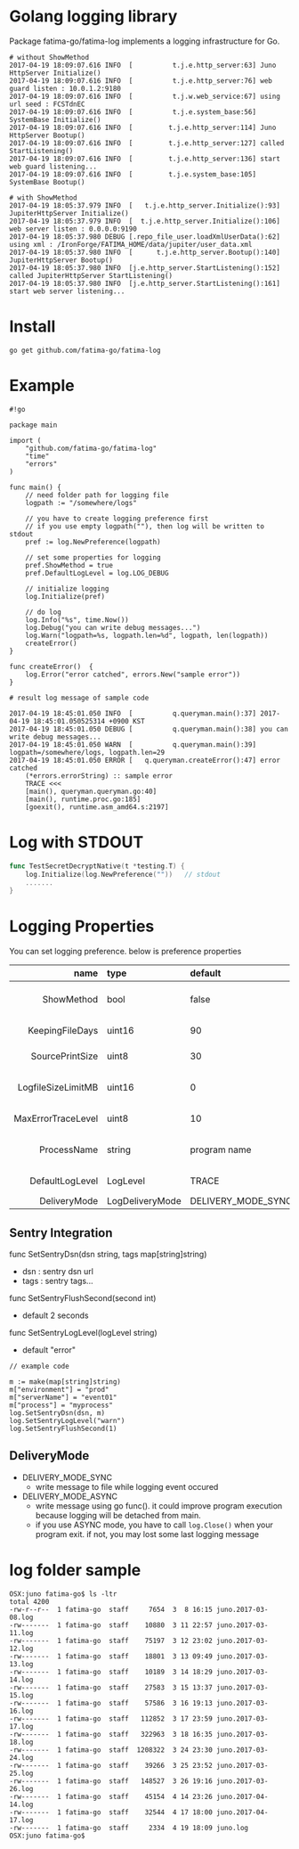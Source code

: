 # Golang logging library #

Package fatima-go/fatima-log implements a logging infrastructure for Go. 

```
# without ShowMethod
2017-04-19 18:09:07.616 INFO  [          t.j.e.http_server:63] Juno HttpServer Initialize()
2017-04-19 18:09:07.616 INFO  [          t.j.e.http_server:76] web guard listen : 10.0.1.2:9180
2017-04-19 18:09:07.616 INFO  [          t.j.w.web_service:67] using url seed : FCSTdnEC
2017-04-19 18:09:07.616 INFO  [          t.j.e.system_base:56] SystemBase Initialize()
2017-04-19 18:09:07.616 INFO  [         t.j.e.http_server:114] Juno HttpServer Bootup()
2017-04-19 18:09:07.616 INFO  [         t.j.e.http_server:127] called StartListening()
2017-04-19 18:09:07.616 INFO  [         t.j.e.http_server:136] start web guard listening...
2017-04-19 18:09:07.616 INFO  [         t.j.e.system_base:105] SystemBase Bootup()

# with ShowMethod
2017-04-19 18:05:37.979 INFO  [   t.j.e.http_server.Initialize():93] JupiterHttpServer Initialize()
2017-04-19 18:05:37.979 INFO  [  t.j.e.http_server.Initialize():106] web server listen : 0.0.0.0:9190
2017-04-19 18:05:37.980 DEBUG [.repo_file_user.loadXmlUserData():62] using xml : /IronForge/FATIMA_HOME/data/jupiter/user_data.xml
2017-04-19 18:05:37.980 INFO  [      t.j.e.http_server.Bootup():140] JupiterHttpServer Bootup()
2017-04-19 18:05:37.980 INFO  [j.e.http_server.StartListening():152] called JupiterHttpServer StartListening()
2017-04-19 18:05:37.980 INFO  [j.e.http_server.StartListening():161] start web server listening...
```

# Install #
```
go get github.com/fatima-go/fatima-log
```


# Example #

```
#!go

package main

import (
	"github.com/fatima-go/fatima-log"
	"time"
	"errors"
)

func main() {
	// need folder path for logging file
	logpath := "/somewhere/logs"

	// you have to create logging preference first
	// if you use empty logpath(""), then log will be written to stdout
	pref := log.NewPreference(logpath)

	// set some properties for logging
	pref.ShowMethod = true
	pref.DefaultLogLevel = log.LOG_DEBUG

	// initialize logging
	log.Initialize(pref)

	// do log
	log.Info("%s", time.Now())
	log.Debug("you can write debug messages...")
	log.Warn("logpath=%s, logpath.len=%d", logpath, len(logpath))
	createError()
}

func createError()  {
	log.Error("error catched", errors.New("sample error"))
}
```

```
# result log message of sample code

2017-04-19 18:45:01.050 INFO  [          q.queryman.main():37] 2017-04-19 18:45:01.050525314 +0900 KST
2017-04-19 18:45:01.050 DEBUG [          q.queryman.main():38] you can write debug messages...
2017-04-19 18:45:01.050 WARN  [          q.queryman.main():39] logpath=/somewhere/logs, logpath.len=29
2017-04-19 18:45:01.050 ERROR [   q.queryman.createError():47] error catched
	(*errors.errorString) :: sample error
	TRACE <<<
	[main(), queryman.queryman.go:40]
	[main(), runtime.proc.go:185]
	[goexit(), runtime.asm_amd64.s:2197]

```

# Log with STDOUT #
```go
func TestSecretDecryptNative(t *testing.T) {
	log.Initialize(log.NewPreference(""))	// stdout
	.......
}
```

# Logging Properties #

You can set logging preference. below is preference properties

name     | type   | default | remark
---------:| :----- | :----- | :-----
ShowMethod  |  bool | false | whether show method name or not
KeepingFileDays | uint16 | 90 | max days for keeping log files
SourcePrintSize | uint8 | 30 | source expression length
LogfileSizeLimitMB | uint16 | 0 | max log file size in MB (not yet supported)
MaxErrorTraceLevel | uint8 | 10 | max trace level for error
ProcessName | string | program name | running program(process) name
DefaultLogLevel | LogLevel | TRACE | default logging level
DeliveryMode | LogDeliveryMode | DELIVERY_MODE_SYNC | sync or async

## Sentry Integration ##
func SetSentryDsn(dsn string, tags map[string]string)
- dsn : sentry dsn url
- tags : sentry tags...

func SetSentryFlushSecond(second int)
- default 2 seconds

func SetSentryLogLevel(logLevel string)
- default "error"

```
// example code

m := make(map[string]string)
m["environment"] = "prod"
m["serverName"] = "event01"
m["process"] = "myprocess"
log.SetSentryDsn(dsn, m)
log.SetSentryLogLevel("warn")
log.SetSentryFlushSecond(1)
```

## DeliveryMode ##

* DELIVERY_MODE_SYNC
	* write message to file while logging event occured
* DELIVERY_MODE_ASYNC
	* write message using go func(). it could improve program execution because logging will be detached from main.
	* if you use ASYNC mode, you have to call `log.Close()` when your program exit. if not, you may lost some last logging message

# log folder sample #
```
OSX:juno fatima-go$ ls -ltr
total 4200
-rw-r--r--  1 fatima-go  staff     7654  3  8 16:15 juno.2017-03-08.log
-rw-------  1 fatima-go  staff    10880  3 11 22:57 juno.2017-03-11.log
-rw-------  1 fatima-go  staff    75197  3 12 23:02 juno.2017-03-12.log
-rw-------  1 fatima-go  staff    18801  3 13 09:49 juno.2017-03-13.log
-rw-------  1 fatima-go  staff    10189  3 14 18:29 juno.2017-03-14.log
-rw-------  1 fatima-go  staff    27583  3 15 13:37 juno.2017-03-15.log
-rw-------  1 fatima-go  staff    57586  3 16 19:13 juno.2017-03-16.log
-rw-------  1 fatima-go  staff   112852  3 17 23:59 juno.2017-03-17.log
-rw-------  1 fatima-go  staff   322963  3 18 16:35 juno.2017-03-18.log
-rw-------  1 fatima-go  staff  1208322  3 24 23:30 juno.2017-03-24.log
-rw-------  1 fatima-go  staff    39266  3 25 23:52 juno.2017-03-25.log
-rw-------  1 fatima-go  staff   148527  3 26 19:16 juno.2017-03-26.log
-rw-------  1 fatima-go  staff    45154  4 14 23:26 juno.2017-04-14.log
-rw-------  1 fatima-go  staff    32544  4 17 18:00 juno.2017-04-17.log
-rw-------  1 fatima-go  staff     2334  4 19 18:09 juno.log
OSX:juno fatima-go$
```